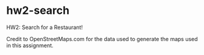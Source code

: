 # hw2-search
HW2: Search for a Restaurant!

Credit to OpenStreetMaps.com for the data used to generate the maps used in this assignment.